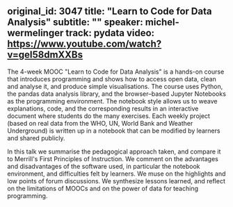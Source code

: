 original_id: 3047
title: "Learn to Code for Data Analysis"
subtitle: ""
speaker: michel-wermelinger
track: pydata
video: https://www.youtube.com/watch?v=geI58dmXXBs
---
The 4-week MOOC "Learn to Code for Data Analysis" is a hands-on course that introduces programming and shows how to access open data, clean and analyse it, and produce simple visualisations. The course uses Python, the pandas data analysis library, and the browser–based Jupyter Notebooks as the programming environment. The notebook style allows us to weave explanations, code, and the corresponding results in an interactive document where students do the many exercises. Each weekly project (based on real data from the WHO, UN, World Bank and Weather Underground) is written up in a notebook that can be modified by learners and shared publicly. 

In this talk we summarise the pedagogical approach taken, and compare it to Merrill's First Principles of Instruction. We comment on the advantages and disadvantages of the software used, in particular the notebook environment, and difficulties felt by learners. We muse on the highlights and low points of forum discussions. We synthesize lessons learned, and reflect on the limitations of MOOCs and on the power of data for teaching programming.
